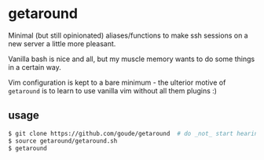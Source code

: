 # getaround

Minimal (but still opinionated) aliases/functions to make ssh sessions on a new
server a little more pleasant.

Vanilla bash is nice and all, but my muscle memory wants to do some things in a
certain way.

Vim configuration is kept to a bare minimum - the ulterior motive of
`getaround` is to learn to use vanilla vim without all them plugins :)

## usage

```sh
$ git clone https://github.com/goude/getaround  # do _not_ start hearing the Beach Boys
$ source getaround/getaround.sh
$ getaround
```

